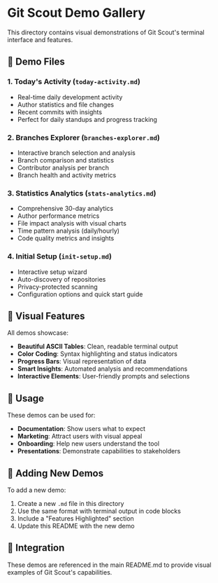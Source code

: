 # Git Scout Demo Gallery

This directory contains visual demonstrations of Git Scout's terminal interface and features.

## 📸 Demo Files

### 1. **Today's Activity** (`today-activity.md`)

- Real-time daily development activity
- Author statistics and file changes
- Recent commits with insights
- Perfect for daily standups and progress tracking

### 2. **Branches Explorer** (`branches-explorer.md`)

- Interactive branch selection and analysis
- Branch comparison and statistics
- Contributor analysis per branch
- Branch health and activity metrics

### 3. **Statistics Analytics** (`stats-analytics.md`)

- Comprehensive 30-day analytics
- Author performance metrics
- File impact analysis with visual charts
- Time pattern analysis (daily/hourly)
- Code quality metrics and insights

### 4. **Initial Setup** (`init-setup.md`)

- Interactive setup wizard
- Auto-discovery of repositories
- Privacy-protected scanning
- Configuration options and quick start guide

## 🎨 Visual Features

All demos showcase:

- **Beautiful ASCII Tables**: Clean, readable terminal output
- **Color Coding**: Syntax highlighting and status indicators
- **Progress Bars**: Visual representation of data
- **Smart Insights**: Automated analysis and recommendations
- **Interactive Elements**: User-friendly prompts and selections

## 🚀 Usage

These demos can be used for:

- **Documentation**: Show users what to expect
- **Marketing**: Attract users with visual appeal
- **Onboarding**: Help new users understand the tool
- **Presentations**: Demonstrate capabilities to stakeholders

## 📝 Adding New Demos

To add a new demo:

1. Create a new `.md` file in this directory
2. Use the same format with terminal output in code blocks
3. Include a "Features Highlighted" section
4. Update this README with the new demo

## 🔗 Integration

These demos are referenced in the main README.md to provide visual examples of Git Scout's capabilities.

